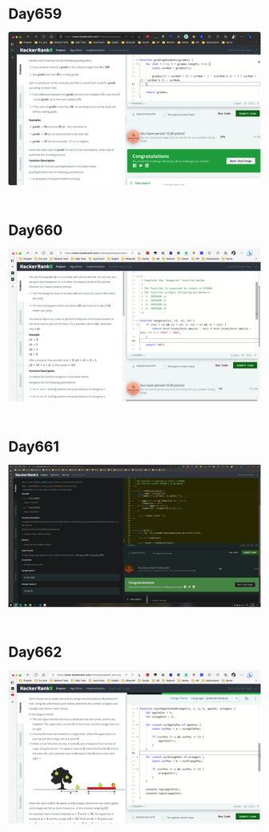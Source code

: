 # Day659

![day659](2305img.assets/day659.png)

&nbsp;

# Day660

![day660](2305img.assets/day660.png)

&nbsp;

# Day661

![day661](2305img.assets/day661.png)

&nbsp;

# Day662

![day662](2305img.assets/day662.png)